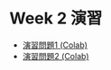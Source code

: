 # Week 2 演習

  - [演習問題1 (Colab)](https://colab.research.google.com/drive/1rv8W-0zag_OJ1VLG-PJTKWbm5xMkxRVJ?usp=sharing)
  - [演習問題2 (Colab)](https://colab.research.google.com/drive/1tyYrI56yAhmFxBMd0sC4NfsZXug0W_vs?usp=sharing)
